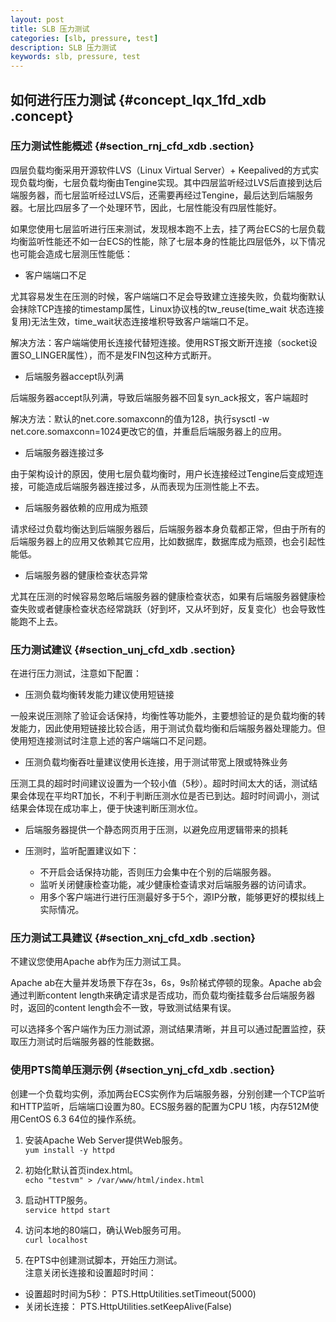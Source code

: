 ```yaml
---
layout: post
title: SLB 压力测试
categories: [slb, pressure, test]
description: SLB 压力测试
keywords: slb, pressure, test
---
```

## 如何进行压力测试 {#concept_lqx_1fd_xdb .concept}
### 压力测试性能概述 {#section_rnj_cfd_xdb .section}
四层负载均衡采用开源软件LVS（Linux Virtual Server）+ Keepalived的方式实现负载均衡，七层负载均衡由Tengine实现。其中四层监听经过LVS后直接到达后端服务器，而七层监听经过LVS后，还需要再经过Tengine，最后达到后端服务器。七层比四层多了一个处理环节，因此，七层性能没有四层性能好。

如果您使用七层监听进行压来测试，发现根本跑不上去，挂了两台ECS的七层负载均衡监听性能还不如一台ECS的性能，除了七层本身的性能比四层低外，以下情况也可能会造成七层测压性能低：

- 客户端端口不足

尤其容易发生在压测的时候，客户端端口不足会导致建立连接失败，负载均衡默认会抹除TCP连接的timestamp属性，Linux协议栈的tw_reuse(time_wait 状态连接复用)无法生效，time_wait状态连接堆积导致客户端端口不足。

解决方法：客户端端使用长连接代替短连接。使用RST报文断开连接（socket设置SO_LINGER属性），而不是发FIN包这种方式断开。

- 后端服务器accept队列满

后端服务器accept队列满，导致后端服务器不回复syn_ack报文，客户端超时

解决方法：默认的net.core.somaxconn的值为128，执行sysctl -w net.core.somaxconn=1024更改它的值，并重启后端服务器上的应用。

- 后端服务器连接过多

由于架构设计的原因，使用七层负载均衡时，用户长连接经过Tengine后变成短连接，可能造成后端服务器连接过多，从而表现为压测性能上不去。

- 后端服务器依赖的应用成为瓶颈

请求经过负载均衡达到后端服务器后，后端服务器本身负载都正常，但由于所有的后端服务器上的应用又依赖其它应用，比如数据库，数据库成为瓶颈，也会引起性能低。

- 后端服务器的健康检查状态异常

尤其在压测的时候容易忽略后端服务器的健康检查状态，如果有后端服务器健康检查失败或者健康检查状态经常跳跃（好到坏，又从坏到好，反复变化）也会导致性能跑不上去。

### 压力测试建议 {#section_unj_cfd_xdb .section}
在进行压力测试，注意如下配置：

- 压测负载均衡转发能力建议使用短链接

一般来说压测除了验证会话保持，均衡性等功能外，主要想验证的是负载均衡的转发能力，因此使用短链接比较合适，用于测试负载均衡和后端服务器处理能力。但使用短连接测试时注意上述的客户端端口不足问题。

- 压测负载均衡吞吐量建议使用长连接，用于测试带宽上限或特殊业务

压测工具的超时时间建议设置为一个较小值（5秒）。超时时间太大的话，测试结果会体现在平均RT加长，不利于判断压测水位是否已到达。超时时间调小，测试结果会体现在成功率上，便于快速判断压测水位。

- 后端服务器提供一个静态网页用于压测，以避免应用逻辑带来的损耗

- 压测时，监听配置建议如下：
  - 不开启会话保持功能，否则压力会集中在个别的后端服务器。
  - 监听关闭健康检查功能，减少健康检查请求对后端服务器的访问请求。
  - 用多个客户端进行进行压测最好多于5个，源IP分散，能够更好的模拟线上实际情况。
### 压力测试工具建议 {#section_xnj_cfd_xdb .section}
不建议您使用Apache ab作为压力测试工具。

Apache ab在大量并发场景下存在3s，6s，9s阶梯式停顿的现象。Apache ab会通过判断content length来确定请求是否成功，而负载均衡挂载多台后端服务器时，返回的content length会不一致，导致测试结果有误。

可以选择多个客户端作为压力测试源，测试结果清晰，并且可以通过配置监控，获取压力测试时后端服务器的性能数据。

### 使用PTS简单压测示例 {#section_ynj_cfd_xdb .section}
创建一个负载均实例，添加两台ECS实例作为后端服务器，分别创建一个TCP监听和HTTP监听，后端端口设置为80。ECS服务器的配置为CPU 1核，内存512M使用CentOS 6.3 64位的操作系统。

1. 安装Apache Web Server提供Web服务。  
`yum install -y httpd`

2. 初始化默认首页index.html。  
`echo "testvm" > /var/www/html/index.html`

3. 启动HTTP服务。  
`service httpd start`

4. 访问本地的80端口，确认Web服务可用。  
`curl localhost`

5. 在PTS中创建测试脚本，开始压力测试。  
注意关闭长连接和设置超时时间：
- 设置超时时间为5秒： PTS.HttpUtilities.setTimeout(5000)
- 关闭长连接： PTS.HttpUtilities.setKeepAlive(False)